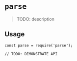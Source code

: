 # `parse`

> TODO: description

## Usage

```
const parse = require('parse');

// TODO: DEMONSTRATE API
```
